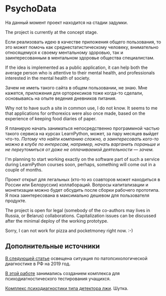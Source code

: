 # PsychoData

На данный момент проект находится на стадии задумки. 

The project is currently at the concept stage. 


Если реализовать идею в качестве приложения общего пользования, то это может помочь как среднестатистическому человеку, внимательно относящемуся к своему ментальному здоровью, так и заинтересованным в ментальном здоровье общества специалистам. 

If the idea is implemented as a public application, it can help both the average person who is attentive to their mental health, and professionals interested in the mental health of society.


Зачем не иметь такого сайта в общем пользовании, не знаю. Мне кажется, приложения для орторексиков тоже когда-то сделали, основываясь на опыте ведения дневников питания.

Why not to have such a site in common use, I do not know. It seems to me that applications for orthorexics were also once made, based on the experience of keeping food diaries of paper.

Я планирую начать заниматься непосредственно программной частью такого сервиса на курсах LearnPython, может, за пару месяцев выйдет что-то. _Потому что найти компанию сложно, а заинтересовать кого-то можно в клубе по интересам, например, начать варганить пораньше и не переутомиться от даже не оплачиваемой деятельности — зачем._

I'm planning to start working exactly on the software part of such a service during LearnPython courses soon, perhaps, something will come out in a couple of months.

Проект открыт для легальных (кто-то из соавторов может находиться в России или Белоруссии) коллабораций. Вопросы капитализации и монетизации можно будет обсудить после сборки рабочего прототипа. Я пока заинтересована в максимально дешевом для пользователя продукте.

The project is open for legal (somebody of the co-authors may lives in Russia, or Belarus) collaborations. Capitalization issues can be discussed after the minimal deploy of the working prototype.

Sorry, I can not work for pizza and pocketmoney right now. :-) 

## Дополнительные источники
[В следующей статье](https://habr.com/ru/articles/447056/) освещена ситуация по патопсихологической диагностике в РФ на 2019 год. 

[В этой работе](https://elar.urfu.ru/bitstream/10995/56074/1/m_th_a.o.belyaeva_2017.pdf) занимались созданием комплекса для психодиагностического тестирования учащихся.

[Комплекс психодиагностики типа детектора лжи](https://egoscop.ru/). Шутка.

